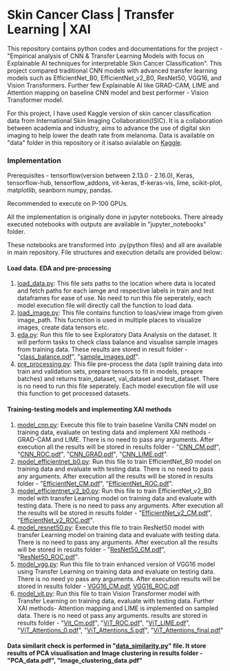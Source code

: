 # Skin Cancer Class | Transfer Learning | XAI

This repository contains python codes and documentations for the project - "Empirical analysis of CNN & Transfer Learning Models with focus on Explainable AI techniques for 
interpretable Skin Cancer Classification". This project compared traditional CNN models with advanced transfer learning models such as EfficientNet_B0, EfficientNet_v2_B0, 
ResNet50, VGG16, and Vision Transformers. Further few Explainable AI like GRAD-CAM, LIME and Attention mapping on baseline CNN model and best performer - Vision Transformer model.

For this project, I have used Kaggle version of skin cancer classification data from International Skin Imaging Collaboration(ISIC). It is a collaboration between academia and industry, aims to advance the use of digital skin imaging to help lower the death rate from melanoma. Data is available on "data" folder in this repository or it isalso avialable on [Kaggle](https://www.kaggle.com/datasets/fanconic/skin-cancer-malignant-vs-benign).

### Implementation

Prerequisites -  tensorflow(version between 2.13.0 - 2.16.0), Keras, tensorflow-hub, tensorflow_addons, vit-keras, tf-keras-vis, lime, scikit-plot, matplotlib, seanborn numpy, pandas.

Recommended to execute on P-100 GPUs.

All the implementation is originally done in jupyter notebooks. There already executed notebooks with outputs are available in "jupyter_notebooks" folder.

These notebooks are transformed into .py(python files) and all are available in main repository. File structures and execution details are provided below:

#### Load data. EDA and pre-processing

1. [load_data.py](load_data.py): This file sets paths to the location where data is located and fetch paths for each iamge and respective labels in train and test dataframes for ease of use. No need to run this file seperately, each model execution file will directly call the function to load data.
3. [load_image.py](load_image.py): This file contains function to loas/view image from given image_path. This fucnction is used in multiple places to visualize images, create data tensors etc.
4. [eda.py](eda.py): Run this file to see Exploratory Data Analysis on the dataset. It will perform tasks to check class balance and visualise sample images from training data. These results are stored in result folder - "[class_balance.pdf](results/class_balance.pdf)", "[sample_images.pdf](results/sample_images.pdf)".
5. [pre_processing.py](pre_processing.py): This file pre-process the data (split training data into train and validation sets, prepare tensors to fit in models, preapre batches) and returns train_dataset, val_dataset and test_dataset. There is no need to run this file seperately. Each model execution file will use this function to get processed datasets.

#### Training-testing models and implementing XAI methods

1. [model_cnn.py](model_cnn.py): Execute this file to train baseline Vanilla CNN model on training data, evaluate on testing data and implement XAI methods - GRAD-CAM and LIME. There is no need to pass any arguments. After execution all the results will be stored in results folder - "[CNN_CM.pdf](results/CNN_CM.pdf)", "[CNN_ROC.pdf](results/CNN_ROC.pdf)", "[CNN_GRAD.pdf](results/CNN_GRAD.pdf)", "[CNN_LIME.pdf](results/CNN_LIME.pdf)".
2. [model_efficientnet_b0.py](model_efficientnet_b0.py): Run this file to train EfficientNet_B0 model on training data and evaluate with testing data. There is no need to pass any arguments. After execution all the results will be stored in results folder - "[EfficientNet_CM.pdf](results/EfficientNet_CM.pdf)", "[EfficientNet_ROC.pdf](results/EfficientNet_ROC.pdf)".
3. [model_efficientnet_v2_b0.py](model_efficientnet_v2_b0.py): Run this file to train EfficientNet_v2_B0 model with transfer Learning model on training data and evaluate with testing data. There is no need to pass any arguments. After execution all the results will be stored in results folder - "[EfficientNet_v2_CM.pdf](results/EfficientNet_v2_CM.pdf)", "[EfficientNet_v2_ROC.pdf](results/EfficientNet_v2_ROC.pdf)".
4. [model_resnet50.py](model_resnet50.py): Execute this file to train ResNet50 model with transfer Learning model on training data and evaluate with testing data. There is no need to pass any arguments. After execution all the results will be stored in results folder - "[ResNet50_CM.pdf](results/ResNet50_CM.pdf)", "[ResNet50_ROC.pdf](results/ResNet50_ROC.pdf)".
5. [model_vgg.py](model_vgg.py): Run this file to train enhanced version of VGG16 model using Transfer Learning on training data and evaluate on testing data. There is no need yo pass any arguments. After execution results will be stored in results folder - [VGG16_CM.pdf](results/VGG16_CM.pdf), [VGG16_ROC.pdf](results/VGG16_ROC.pdf)
6. [model_vit.py](model_vit.py): Run this file to train Vision Transformer model with Transfer Learning on training data, evaluate with testing data. Further XAI methods- Attention mapping and LIME is implemented on sampled data. There is no need ot pass any arguments. results are stored in results folder - "[Vit_Cm.pdf](results/Vit_Cm.pdf)", "[ViT_ROC.pdf](results/ViT_ROC.pdf)", "[ViT_LIME.pdf](results/ViT_LIME.pdf)", "[ViT_Attentions_0.pdf](results/ViT_Attentions_0.pdf)", "[ViT_Attentions_5.pdf](results/ViT_Attentions_5.pdf)", "[ViT_Attentions_final.pdf](results/ViT_Attentions_final.pdf)"

#### Data similarit check is performed in "[data_similarity.py](data_similarity.py)" file. It store results of PCA visualisation and Image clustering in results folder - "PCA_data.pdf", "Image_clustering_data.pdf"
